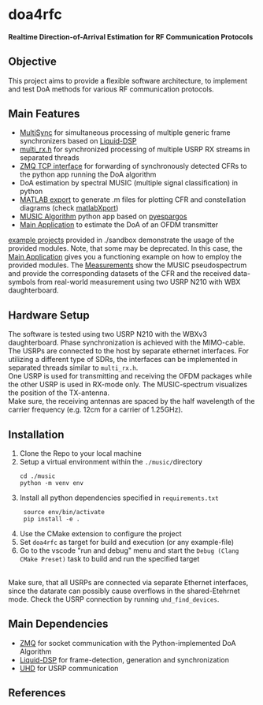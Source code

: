 # doa4rfc
#### Realtime Direction-of-Arrival Estimation for RF Communication Protocols

## Objective  
This project aims to provide a flexible software architecture, to implement and test DoA methods for various RF communication protocols.

## Main Features
-  [MultiSync](include/multisync/README.md) for simultaneous processing of multiple generic frame synchronizers based on [Liquid-DSP](https://liquidsdr.org)
- [multi_rx.h](include/multi_rx/multi_rx.h) for synchronized processing of multiple USRP RX streams in separated threads
- [ZMQ TCP interface](include/zmq_socket/zmq_socket.h) for forwarding of synchronously detected CFRs to the python app running the DoA algorithm 
- DoA estimation by spectral MUSIC (multiple signal classification) in python 
- [MATLAB export](include/matlab_export/matlab_export.h) to generate .m files for plotting CFR and constellation diagrams (check [matlabXport](https://github.com/F-L-X-S/matlabXport))
- [MUSIC Algorithm](music/music-spectrum.py) python app based on [pyespargos](https://github.com/ESPARGOS/pyespargos)
- [Main Application](src/main.cc) to estimate the DoA of an OFDM transmitter 
 
 [example projects](sandbox/) provided in ./sandbox demonstrate the usage of the provided modules. Note, that some may be deprecated. In this case, the [Main Application](src/main.cc) gives you a functioning example on how to employ the provided modules. 
 The [Measurements](matlab/) show the MUSIC pseudospectrum and provide the corresponding datasets of the CFR and the received data-symbols from real-world measurement using two USRP N210 with WBX daughterboard. 

## Hardware Setup 
The software is tested using two USRP N210 with the WBXv3 daughterboard. Phase synchronization is achieved with the MIMO-cable. The USRPs are connected to the host by separate ethernet interfaces. For utilizing a different type of SDRs, the interfaces can be implemented in separated threads similar to `multi_rx.h`.  <br>
One USRP is used for transmitting and receiving the OFDM packages while the other USRP is used in RX-mode only. The MUSIC-spectrum visualizes the position of the TX-antenna. 
 <br>
Make sure, the receiving antennas are spaced by the half wavelength of the carrier frequency (e.g. 12cm for a carrier of 1.25GHz).

## Installation 
1. Clone the Repo to your local machine
2. Setup a virtual environment within the `./music/`directory <br>
   ```
   cd ./music
   python -m venv env
   ```
3. Install all python dependencies specified in `requirements.txt` <br>
   ```
    source env/bin/activate
    pip install -e . 
   ``` 
4. Use the CMake extension to configure the project 
5. Set `doa4rfc` as target for build and execution (or any example-file)
6. Go to the vscode "run and debug" menu and start the `Debug (Clang CMake Preset)` task to build and run the specified target 
<br><br>

Make sure, that all USRPs are connected via separate Ethernet interfaces, since the datarate can possibly cause overflows in the shared-Etehrnet mode. Check the USRP connection by running `uhd_find_devices`. 

## Main Dependencies
- [ZMQ](https://zeromq.org/languages/cplusplus/) for socket communication with the Python-implemented DoA Algorithm 
- [Liquid-DSP](https://liquidsdr.org) for frame-detection, generation and synchronization
- [UHD](https://files.ettus.com/manual/index.html) for USRP communication

## References
[^1]: Zheng Yang, Yi Zhang, Guoxuan Chi, Guidong Zhang, "Hands-on Wireless Sensing with Wi-Fi: A Tutorial" tns.thss.tsinghua.edu.cn, 2023, https://tns.thss.tsinghua.edu.cn/wst/docs/pre/
(accessed April 4, 2025)

[^2]: "IEEE Standard for Information technology--Telecommunications and information exchange between systems Local and metropolitan area networks--Specific requirements Part 11: Wireless LAN Medium Access Control (MAC) and Physical Layer (PHY) Specifications," in IEEE Std 802.11-2012 (Revision of IEEE Std 802.11-2007) , vol., no., pp.1-2793, 29 March 2012, doi: 10.1109/IEEESTD.2012.6178212.

[^3]: Lin, N., Yun, Z., Zhou, S., & Han, S. (2025). GR-WiFi: A GNU Radio based WiFi Platform with Single-User and Multi-User MIMO Capability. ArXiv, abs/2501.06176.